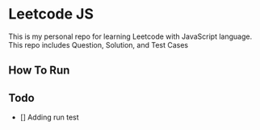 # Leetcode JS
This is my personal repo for learning Leetcode with JavaScript language. This repo includes Question, Solution, and Test Cases

## How To Run

## Todo
- [] Adding run test